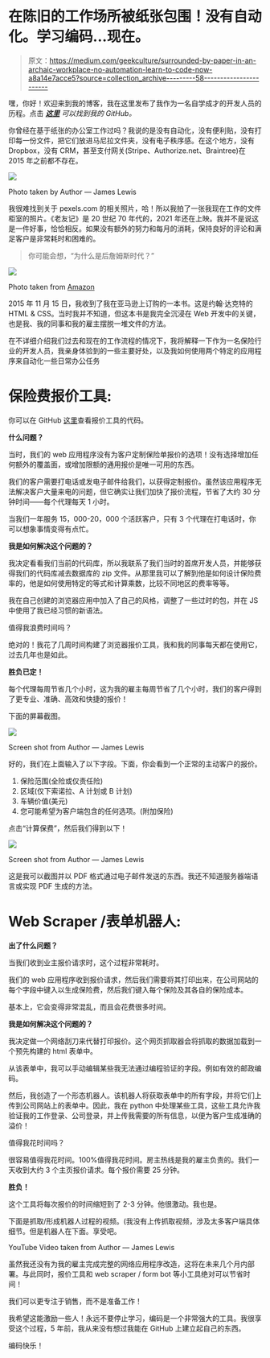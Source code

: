 # 在陈旧的工作场所被纸张包围！没有自动化。学习编码…现在。

> 原文：<https://medium.com/geekculture/surrounded-by-paper-in-an-archaic-workplace-no-automation-learn-to-code-now-a8a14e7acce5?source=collection_archive---------58----------------------->

嘿，你好！欢迎来到我的博客，我在这里发布了我作为一名自学成才的开发人员的历程。点击 [***这里***](https://github.com/Jclewis1989) *可以找到我的 GitHub。*

你曾经在基于纸张的办公室工作过吗？我说的是没有自动化，没有便利贴，没有打印每一份文件，把它们放进马尼拉文件夹，没有电子秩序感。在这个地方，没有 Dropbox，没有 CRM，甚至支付网关(Stripe、Authorize.net、Braintree)在 2015 年之前都不存在。

![](img/fdc5a8ee518b44bad9579da904dc62ad.png)

Photo taken by Author — James Lewis

我很难找到关于 pexels.com 的相关照片，哈！所以我拍了一张我现在工作的文件柜室的照片。《老友记》是 20 世纪 70 年代的，2021 年还在上映。我并不是说这是一件好事，恰恰相反。如果没有额外的努力和每月的消耗，保持良好的评论和满足客户是非常耗时和困难的。

> 你可能会想，“为什么是后詹姆斯时代？”

![](img/5537b590b89aee7ba2dcfdc379b66c65.png)

Photo taken from [Amazon](https://www.amazon.com/Web-Design-HTML-JavaScript-jQuery/dp/1118907442/ref=sr_1_4?dchild=1&gclid=Cj0KCQjw2NyFBhDoARIsAMtHtZ5Tax4-Jzv7d7K6OOFp9bTIjKvd_4ejHZzF18uKHmmEALXS_lx53U0aAk_FEALw_wcB&hvadid=325037856712&hvdev=c&hvlocphy=9030983&hvnetw=g&hvqmt=b&hvrand=6947075353272700108&hvtargid=kwd-365909490363&hydadcr=9545_11009276&keywords=jon+duckett+php&qid=1622668699&sr=8-4)

2015 年 11 月 15 日，我收到了我在亚马逊上订购的一本书。这是约翰·达克特的 HTML & CSS。当时我并不知道，但这本书是我完全沉浸在 Web 开发中的关键，也是我、我的同事和我的雇主摆脱一堆文件的方法。

在不详细介绍我们过去和现在的工作流程的情况下，我将解释一下作为一名保险行业的开发人员，我亲身体验到的一些主要好处，以及我如何使用两个特定的应用程序来自动化一些日常办公任务

# 保险费报价工具:

你可以在 GitHub [这里](https://github.com/Jclewis1989/Insurance-Quoting-Tool)查看报价工具的代码。

**什么问题？**

当时，我们的 web 应用程序没有为客户定制保险单报价的选项！没有选择增加任何额外的覆盖面，或增加限额的通用报价是唯一可用的东西。

我们的客户需要打电话或发电子邮件给我们，以获得定制报价。虽然该应用程序无法解决客户大量来电的问题，但它确实让我们加快了报价流程，节省了大约 30 分钟时间——每个代理每天 1 小时。

当我们一年服务 15，000-20，000 个活跃客户，只有 3 个代理在打电话时，你可以想象事情变得有点忙。

**我是如何解决这个问题的？**

我决定看看我们当前的代码库，所以我联系了我们当时的首席开发人员，并能够获得我们的代码库减去数据库的 zip 文件。从那里我可以了解到他是如何设计保险费率的，他是如何使用特定的等式和计算乘数，比较不同地区的费率等等。

我在自己创建的浏览器应用中加入了自己的风格，调整了一些过时的包，并在 JS 中使用了我已经习惯的新语法。

值得我浪费时间吗？

绝对的！我花了几周时间构建了浏览器报价工具，我和我的同事每天都在使用它，过去几年也是如此。

**胜负已定！**

每个代理每周节省几个小时，这为我的雇主每周节省了几个小时，我们的客户得到了更专业、准确、高效和快捷的报价！

下面的屏幕截图。

![](img/1245790a7f8b8d17a455b73c8549ea82.png)

Screen shot from Author — James Lewis

好的，我们在上面输入了以下字段。下面，你会看到一个正常的主动客户的报价。

1.  保险范围(全险或仅责任险)
2.  区域(仅下索诺拉、A 计划或 B 计划)
3.  车辆价值(美元)
4.  您可能希望为客户端包含的任何选项。(附加保险)

点击“计算保费”，然后我们得到以下！

![](img/7fee71c57a4f193507e71f94c198ea39.png)

Screen shot from Author — James Lewis

这是我可以截图并以 PDF 格式通过电子邮件发送的东西。我还不知道服务器端语言或实现 PDF 生成的方法。

# Web Scraper /表单机器人:

**出了什么问题？**

当我们收到业主报价请求时，这个过程非常耗时。

我们的 web 应用程序收到报价请求，然后我们需要将其打印出来，在公司网站的每个字段中键入以生成保险费，然后我们键入每个保险及其各自的保险成本。

基本上，它会变得非常混乱，而且会花费很多时间。

**我是如何解决这个问题的？**

我决定做一个网络刮刀来代替打印报价。这个网页抓取器会将抓取的数据加载到一个预先构建的 html 表单中。

从该表单中，我可以手动编辑某些我无法通过编程验证的字段。例如有效的邮政编码。

然后，我创造了一个形态机器人。该机器人将获取表单中的所有字段，并将它们上传到公司网站上的表单中。因此，我在 python 中处理某些工具，这些工具允许我验证我的工作登录、公司登录，并上传我需要的所有信息，以便为客户生成准确的溢价！

值得我花时间吗？

很容易值得我花时间。100%值得我花时间。房主热线是我的雇主负责的。我们一天收到大约 3 个主页报价请求。每个报价需要 25 分钟。

**胜负！**

这个工具将每次报价的时间缩短到了 2-3 分钟。他很激动。我也是。

下面是抓取/形成机器人过程的视频。(我没有上传抓取视频，涉及太多客户端具体细节。但是机器人在下面。享受吧。

YouTube Video taken from Author — James Lewis

虽然我还没有为我的雇主完成完整的网络应用程序改造，这将在未来几个月内部署。与此同时，报价工具和 web scraper / form bot 等小工具绝对可以节省时间！

我们可以更专注于销售，而不是准备工作！

我希望这能激励一些人！永远不要停止学习，编码是一个非常强大的工具。我很享受这个过程，5 年前，我从来没有想过我能在 GitHub 上建立起自己的东西。

编码快乐！
